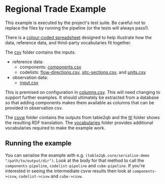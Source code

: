  # Regional Trade Example

This example is executed by the project's test suite. Be careful not to replace the files by running the pipeline (or the tests will always pass!).

There is a [colour-coded spreadsheet](./all-colour-coded.ods) designed to help illustrate how the data, reference data, and third-party vocabularies fit together.

The [csv](csv) folder contains the inputs:

- reference data:
  - components: [components.csv](./csv/components.csv)
  - codelists: [flow-directions.csv](./csv/flow-directions.csv),  [sitc-sections.csv](./csv/sitc-sections.csv), and [units.csv](./csv/units.csv)
- observation data:
  - [input.csv](./csv/input.csv)

This is premised on configuration in [columns.csv](./columns.csv). This will need changing to support further examples. It should ultimately be extracted from a database so that adding components makes them available as columns that can be provided in observation csv.

The [csvw](./csvw) folder contains the outputs from table2qb and the [ttl](./ttl) folder shows the resulting RDF translation. The [vocabularies](./vocabularies) folder provides additional vocabularies required to make the example work.


## Running the example

You can serialise the example with e.g. `(table2qb.core/serialise-demo "/path/to/output/dir")`. Look at the body for that method to call the `components-pipeline`, `codelist-pipeline` and `cube-pipeline`. If you're interested in seeing the intermediate csvw results then look at `components->csvw`, `codelist->csvw` and `cube->csvw`.

